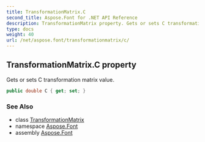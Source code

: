 ```yaml
---
title: TransformationMatrix.C
second_title: Aspose.Font for .NET API Reference
description: TransformationMatrix property. Gets or sets C transformation matrix value
type: docs
weight: 40
url: /net/aspose.font/transformationmatrix/c/
---
```

## TransformationMatrix.C property

Gets or sets C transformation matrix value.

```csharp
public double C { get; set; }
```

### See Also

* class [TransformationMatrix](../)
* namespace [Aspose.Font](../../../aspose.font/)
* assembly [Aspose.Font](../../../)



